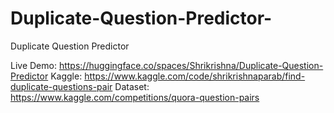 # Duplicate-Question-Predictor-
Duplicate Question Predictor 

Live Demo: https://huggingface.co/spaces/Shrikrishna/Duplicate-Question-Predictor
Kaggle: https://www.kaggle.com/code/shrikrishnaparab/find-duplicate-questions-pair
Dataset: https://www.kaggle.com/competitions/quora-question-pairs

